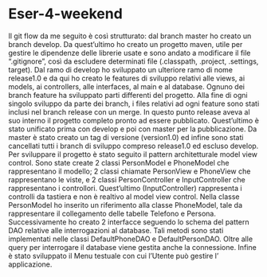 # Eser-4-weekend

Il git flow da me seguito è così strutturato: 
dal branch master ho creato un branch develop. Da quest’ultimo ho creato un progetto maven, utile per gestire le dipendenze delle librerie usate e sono andato a modificare il file “.gitignore”, così da escludere determinati file (.classpath, .project, .settings, target). Dal ramo di develop ho sviluppato un ulteriore ramo di nome release1.0 e da qui ho creato le features di sviluppo relativi alle views, ai models, ai controllers, alle interfaces, al main e al database.
Ognuno dei branch feature ha sviluppato parti differenti del progetto.
Alla fine di ogni singolo sviluppo da parte dei branch, i files relativi ad ogni feature sono stati inclusi nel branch release con un merge. 
In questo punto release aveva al suo interno il progetto completo pronto ad essere pubblicato. Quest’ultimo è stato unificato prima con develop e poi con master per la pubblicazione. Da master è stato creato un tag di versione (version1.0) ed infine sono stati cancellati tutti i branch di sviluppo compreso release1.0 ed escluso develop.
Per sviluppare il progetto è stato seguito il pattern architetturale model view control.
Sono state create 2 classi PersonModel e PhoneModel che rappresentano il modello; 2 classi chiamate PersonView e PhoneView che rappresentano le viste, e 2 classi PersonController e InputController che rappresentano i controllori. Quest’ultimo (InputController) rappresenta i controlli da tastiera e non è realtivo al model view control.
Nella classe PersonModel ho inserito un riferimento alla classe PhoneModel, tale da rappresentare il collegamento delle  tabelle Telefono e Persona.
Successivamente ho creato 2 interfacce seguendo lo schema del pattern DAO relative alle interrogazioni al database. Tali metodi sono stati implementati nelle classi DefaultPhoneDAO e DefaultPersonDAO. Oltre alle query per interrogare il database viene gestita anche la connessione.
Infine è stato sviluppato il Menu testuale con cui l’Utente può gestire l’ applicazione.
